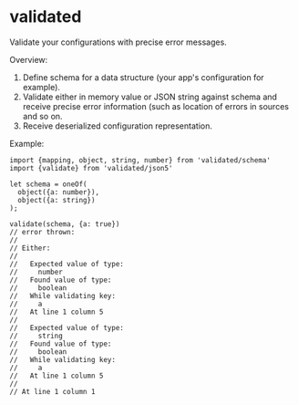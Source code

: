 # validated

Validate your configurations with precise error messages.

Overview:

1. Define schema for a data structure (your app's configuration for example).
2. Validate either in memory value or JSON string against schema and receive
   precise error information (such as location of errors in sources and so on.
3. Receive deserialized configuration representation.

Example:

    import {mapping, object, string, number} from 'validated/schema'
    import {validate} from 'validated/json5'

    let schema = oneOf(
      object({a: number}),
      object({a: string})
    );

    validate(schema, {a: true})
    // error thrown:
    //
    // Either:
    //
    //   Expected value of type:
    //     number
    //   Found value of type:
    //     boolean
    //   While validating key:
    //     a
    //   At line 1 column 5
    //
    //   Expected value of type:
    //     string
    //   Found value of type:
    //     boolean
    //   While validating key:
    //     a
    //   At line 1 column 5
    //
    // At line 1 column 1
